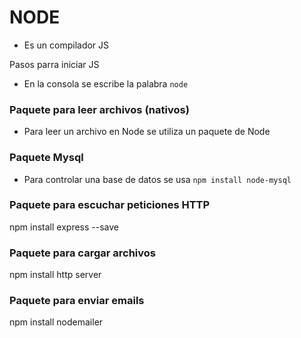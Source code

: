 # NODE
* Es un compilador JS

Pasos parra iniciar JS
* En la consola se escribe la palabra `node`

### Paquete para leer archivos (nativos)
- Para leer un archivo en Node se utiliza un paquete de Node

### Paquete Mysql
- Para controlar una base de datos se usa `npm install node-mysql
 `
### Paquete para escuchar peticiones HTTP
 npm install express --save

### Paquete para cargar archivos 
npm install http server

### Paquete para enviar emails
npm install nodemailer
